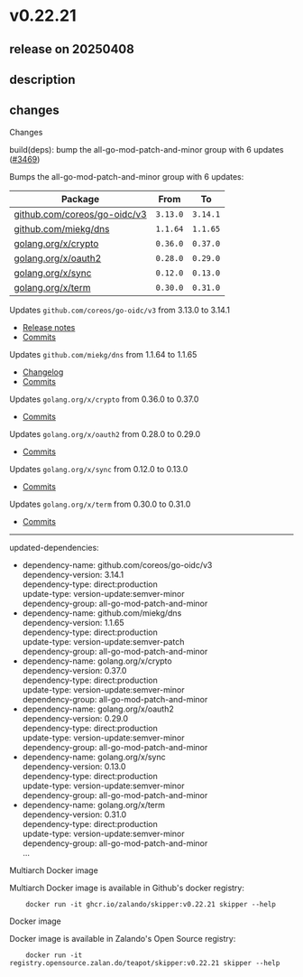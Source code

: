 # v0.22.21

## release on 20250408

## description

## changes

Changes

build(deps): bump the all-go-mod-patch-and-minor group with 6 updates (<a class="issue-link js-issue-link" data-error-text="Failed to load title" data-id="2975349908" data-permission-text="Title is private" data-url="https://github.com/zalando/skipper/issues/3469" data-hovercard-type="pull_request" data-hovercard-url="/zalando/skipper/pull/3469/hovercard" href="https://github.com/zalando/skipper/pull/3469">#3469</a>)

Bumps the all-go-mod-patch-and-minor group with 6 updates:

|                                   Package                                    |        From         |         To          |
|------------------------------------------------------------------------------|---------------------|---------------------|
| <a href="https://github.com/coreos/go-oidc">github.com/coreos/go-oidc/v3</a> | <code>3.13.0</code> | <code>3.14.1</code> |
| <a href="https://github.com/miekg/dns">github.com/miekg/dns</a>              | <code>1.1.64</code> | <code>1.1.65</code> |
| <a href="https://github.com/golang/crypto">golang.org/x/crypto</a>           | <code>0.36.0</code> | <code>0.37.0</code> |
| <a href="https://github.com/golang/oauth2">golang.org/x/oauth2</a>           | <code>0.28.0</code> | <code>0.29.0</code> |
| <a href="https://github.com/golang/sync">golang.org/x/sync</a>               | <code>0.12.0</code> | <code>0.13.0</code> |
| <a href="https://github.com/golang/term">golang.org/x/term</a>               | <code>0.30.0</code> | <code>0.31.0</code> |

Updates <code>github.com/coreos/go-oidc/v3</code> from 3.13.0 to 3.14.1

* <a href="https://github.com/coreos/go-oidc/releases">Release notes</a>
* <a href="https://github.com/coreos/go-oidc/compare/v3.13.0...v3.14.1">Commits</a>

Updates <code>github.com/miekg/dns</code> from 1.1.64 to 1.1.65

* <a href="https://github.com/miekg/dns/blob/master/Makefile.release">Changelog</a>
* <a href="https://github.com/miekg/dns/compare/v1.1.64...v1.1.65">Commits</a>

Updates <code>golang.org/x/crypto</code> from 0.36.0 to 0.37.0

* <a href="https://github.com/golang/crypto/compare/v0.36.0...v0.37.0">Commits</a>

Updates <code>golang.org/x/oauth2</code> from 0.28.0 to 0.29.0

* <a href="https://github.com/golang/oauth2/compare/v0.28.0...v0.29.0">Commits</a>

Updates <code>golang.org/x/sync</code> from 0.12.0 to 0.13.0

* <a href="https://github.com/golang/sync/compare/v0.12.0...v0.13.0">Commits</a>

Updates <code>golang.org/x/term</code> from 0.30.0 to 0.31.0

* <a href="https://github.com/golang/term/compare/v0.30.0...v0.31.0">Commits</a>

*** ** * ** ***

updated-dependencies:

* dependency-name: github.com/coreos/go-oidc/v3  
  dependency-version: 3.14.1  
  dependency-type: direct:production  
  update-type: version-update:semver-minor  
  dependency-group: all-go-mod-patch-and-minor
* dependency-name: github.com/miekg/dns  
  dependency-version: 1.1.65  
  dependency-type: direct:production  
  update-type: version-update:semver-patch  
  dependency-group: all-go-mod-patch-and-minor
* dependency-name: golang.org/x/crypto  
  dependency-version: 0.37.0  
  dependency-type: direct:production  
  update-type: version-update:semver-minor  
  dependency-group: all-go-mod-patch-and-minor
* dependency-name: golang.org/x/oauth2  
  dependency-version: 0.29.0  
  dependency-type: direct:production  
  update-type: version-update:semver-minor  
  dependency-group: all-go-mod-patch-and-minor
* dependency-name: golang.org/x/sync  
  dependency-version: 0.13.0  
  dependency-type: direct:production  
  update-type: version-update:semver-minor  
  dependency-group: all-go-mod-patch-and-minor
* dependency-name: golang.org/x/term  
  dependency-version: 0.31.0  
  dependency-type: direct:production  
  update-type: version-update:semver-minor  
  dependency-group: all-go-mod-patch-and-minor  
  ...

Multiarch Docker image

Multiarch Docker image is available in Github's docker registry:

        docker run -it ghcr.io/zalando/skipper:v0.22.21 skipper --help

Docker image

Docker image is available in Zalando's Open Source registry:

        docker run -it registry.opensource.zalan.do/teapot/skipper:v0.22.21 skipper --help

